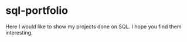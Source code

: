# sql-portfolio
Here I would like to show my projects done on SQL. I hope you find them interesting.
